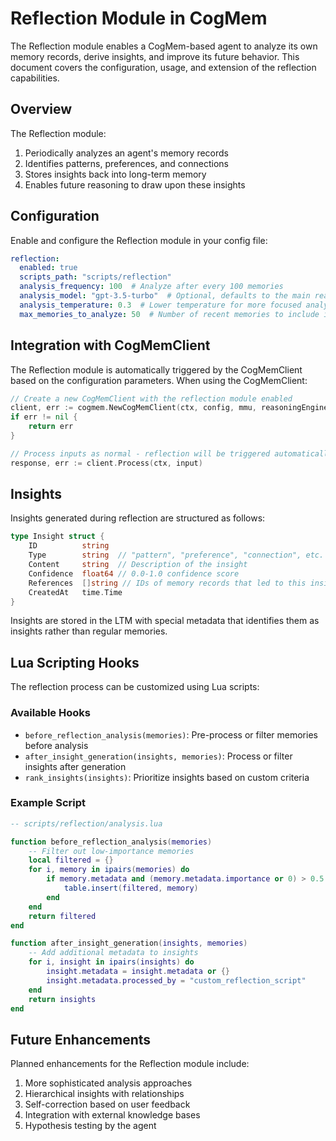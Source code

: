 # Reflection Module in CogMem

The Reflection module enables a CogMem-based agent to analyze its own memory records, derive insights, and improve its future behavior. This document covers the configuration, usage, and extension of the reflection capabilities.

## Overview

The Reflection module:

1. Periodically analyzes an agent's memory records
2. Identifies patterns, preferences, and connections
3. Stores insights back into long-term memory
4. Enables future reasoning to draw upon these insights

## Configuration

Enable and configure the Reflection module in your config file:

```yaml
reflection:
  enabled: true
  scripts_path: "scripts/reflection"
  analysis_frequency: 100  # Analyze after every 100 memories
  analysis_model: "gpt-3.5-turbo"  # Optional, defaults to the main reasoning model
  analysis_temperature: 0.3  # Lower temperature for more focused analysis
  max_memories_to_analyze: 50  # Number of recent memories to include in analysis
```

## Integration with CogMemClient

The Reflection module is automatically triggered by the CogMemClient based on the configuration parameters. When using the CogMemClient:

```go
// Create a new CogMemClient with the reflection module enabled
client, err := cogmem.NewCogMemClient(ctx, config, mmu, reasoningEngine, reflectionModule)
if err != nil {
    return err
}

// Process inputs as normal - reflection will be triggered automatically
response, err := client.Process(ctx, input)
```

## Insights

Insights generated during reflection are structured as follows:

```go
type Insight struct {
    ID          string
    Type        string  // "pattern", "preference", "connection", etc.
    Content     string  // Description of the insight
    Confidence  float64 // 0.0-1.0 confidence score
    References  []string // IDs of memory records that led to this insight
    CreatedAt   time.Time
}
```

Insights are stored in the LTM with special metadata that identifies them as insights rather than regular memories.

## Lua Scripting Hooks

The reflection process can be customized using Lua scripts:

### Available Hooks

- `before_reflection_analysis(memories)`: Pre-process or filter memories before analysis
- `after_insight_generation(insights, memories)`: Process or filter insights after generation
- `rank_insights(insights)`: Prioritize insights based on custom criteria

### Example Script

```lua
-- scripts/reflection/analysis.lua

function before_reflection_analysis(memories)
    -- Filter out low-importance memories
    local filtered = {}
    for i, memory in ipairs(memories) do
        if memory.metadata and (memory.metadata.importance or 0) > 0.5 then
            table.insert(filtered, memory)
        end
    end
    return filtered
end

function after_insight_generation(insights, memories)
    -- Add additional metadata to insights
    for i, insight in ipairs(insights) do
        insight.metadata = insight.metadata or {}
        insight.metadata.processed_by = "custom_reflection_script"
    end
    return insights
end
```

## Future Enhancements

Planned enhancements for the Reflection module include:

1. More sophisticated analysis approaches
2. Hierarchical insights with relationships
3. Self-correction based on user feedback
4. Integration with external knowledge bases
5. Hypothesis testing by the agent